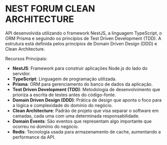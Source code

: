 # NEST FORUM CLEAN ARCHITECTURE

API desenvolvida utilizando o framework NestJS, a linguagem TypeScript, o ORM Prisma e seguindo os princípios de Test Driven Development (TDD). A estrutura está definida pelos princípios de Domain Driven Design (DDD) e Clean Architecture.

Recursos Principais:

- **NestJS**: Framework para construir aplicações Node.js do lado do servidor.
- **TypeScript**: Linguagem de programação utilizada.
- **Prisma**: ORM para gerenciamento do banco de dados da aplicação.
- **Test Driven Development (TDD)**: Metodologia de desenvolvimento que prioriza a escrita de testes antes do código-fonte.
- **Domain Driven Design (DDD)**: Prática de design que aponta o foco para a lógica e complexidade do domínio do negócio.
- **Clean Architecture**: Padrão de projeto que visa separar o software em camadas, cada uma com uma determinada responsabilidade.
- **Domain Events**: São eventos que representam algo importante que ocorreu no domínio do negócio.
- **Redis**: Tecnologia usada para armazenamento de cache, aumentando a performance da API.
